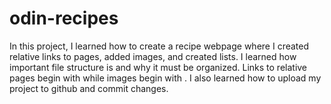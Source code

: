 # odin-recipes
In this project, I learned how to create a recipe webpage where I created relative links to pages, added images, and created lists. I learned how important file structure is and why it must be organized.
Links to relative pages begin with <a href=""></a> while images begin with <img src="" alt="" width="">.
I also learned how to upload my project to github and commit changes.
